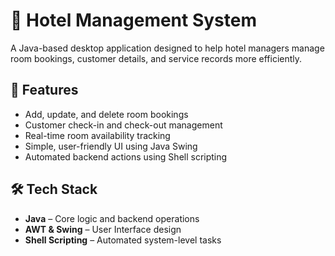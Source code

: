 # 🏨 Hotel Management System

A Java-based desktop application designed to help hotel managers manage room bookings, customer details, and service records more efficiently.

## 📌 Features

- Add, update, and delete room bookings
- Customer check-in and check-out management
- Real-time room availability tracking
- Simple, user-friendly UI using Java Swing
- Automated backend actions using Shell scripting

## 🛠️ Tech Stack

- **Java** – Core logic and backend operations  
- **AWT & Swing** – User Interface design  
- **Shell Scripting** – Automated system-level tasks  



